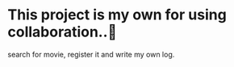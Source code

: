 # This project is my own for using collaboration..🚀
search for movie, register it and write my own log.
